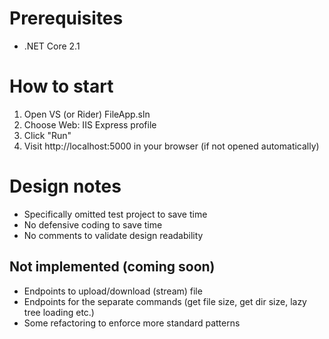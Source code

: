 # Prerequisites

* .NET Core 2.1

# How to start

1. Open VS (or Rider) FileApp.sln
2. Choose Web: IIS Express profile
3. Click "Run"
4. Visit http://localhost:5000 in your browser (if not opened automatically)

# Design notes
* Specifically omitted test project to save time
* No defensive coding to save time
* No comments to validate design readability

## Not implemented (coming soon)
* Endpoints to upload/download (stream) file
* Endpoints for the separate commands (get file size, get dir size, lazy tree loading etc.)
* Some refactoring to enforce more standard patterns

